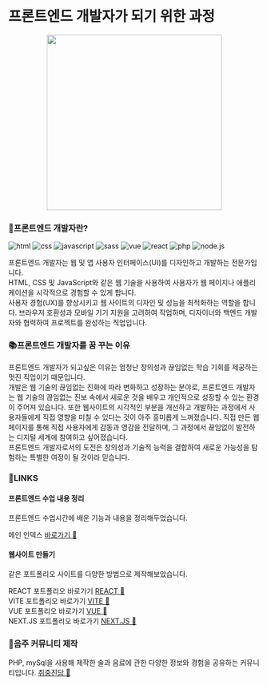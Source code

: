 # 프론트엔드 개발자가 되기 위한 과정

<p align="center">
  <img src="https://github.com/mooon411/mooon411/assets/144635643/2e650b1f-6d2d-476f-b490-0c1ea105e8d5" width="350">
</p>

### 👔프론트엔드 개발자란?

![html](https://img.shields.io/badge/HTML5-E34F26?style=for-the-badge&logo=html5&logoColor=white)
![css](https://img.shields.io/badge/CSS-239120?&style=for-the-badge&logo=css3&logoColor=white)
![javascript](https://img.shields.io/badge/JavaScript-F7DF1E?style=for-the-badge&logo=JavaScript&logoColor=white)
![sass](https://img.shields.io/badge/Sass-CC6699?style=for-the-badge&logo=sass&logoColor=white)
![vue](https://img.shields.io/badge/Vue.js-35495E?style=for-the-badge&logo=vue.js&logoColor=4FC08D)
![react](https://img.shields.io/badge/React-20232A?style=for-the-badge&logo=react&logoColor=61DAFB)
![php](https://img.shields.io/badge/PHP-777BB4?style=for-the-badge&logo=php&logoColor=white)
![node.js](https://img.shields.io/badge/Node.js-43853D?style=for-the-badge&logo=node.js&logoColor=white)

프론트엔드 개발자는 웹 및 앱 사용자 인터페이스(UI)를 디자인하고 개발하는 전문가입니다.   
HTML, CSS 및 JavaScript와 같은 웹 기술을 사용하여 사용자가 웹 페이지나 애플리케이션을 시각적으로 경험할 수 있게 합니다.   
사용자 경험(UX)를 향상시키고 웹 사이트의 디자인 및 성능을 최적화하는 역할을 합니다. 브라우저 호환성과 모바일 기기 지원을 고려하여 작업하며, 디자이너와 백엔드 개발자와 협력하여 프로젝트를 완성하는 직업입니다.


### 📚프론트엔드 개발자를 꿈 꾸는 이유

프론트엔드 개발자가 되고싶은 이유는 엄청난 창의성과 끊임없는 학습 기회를 제공하는 멋진 직업이기 때문입니다.   
개발은 웹 기술의 끊임없는 진화에 따라 변화하고 성장하는 분야로, 프론트엔드 개발자는 웹 기술의 끊임없는 진보 속에서 새로운 것을 배우고 개인적으로 성장할 수 있는 환경이 주어져 있습니다.
또한 웹사이트의 시각적인 부분을 개선하고 개발하는 과정에서 사용자들에게 직접 영향을 미칠 수 있다는 것이 아주 흥미롭게 느껴졌습니다. 직접 만든 웹 페이지를 통해 직접 사용자에게 감동과 영감을 전달하며, 그 과정에서 끊임없이 발전하는 디지털 세계에 참여하고 싶어졌습니다.   
프론트엔드 개발자로서의 도전은 창의성과 기술적 능력을 결합하여 새로운 가능성을 탐험하는 특별한 여정이 될 것이라 믿습니다.




### 🎨LINKS

#### 프론트엔드 수업 내용 정리 
프론트엔드 수업시간에 배운 기능과 내용을 정리해두었습니다.    

메인 인덱스 [바로가기 💾](https://mooon411.github.io/My_Web_Story/)

#### 웹사이트 만들기
같은 포트폴리오 사이트를 다양한 방법으로 제작해보았습니다.    

REACT 포트폴리오 바로가기 [REACT 💾](https://github.com/mooon411/react-project)  
VITE 포트폴리오 바로가기 [VITE 💾](https://github.com/mooon411/vite-project2023)   
VUE 포트폴리오 바로가기 [VUE 💾](https://github.com/mooon411/vue-project1109)   
NEXT.JS 포트폴리오 바로가기 [NEXT.JS 💾](https://github.com/mooon411/next-project) 

### 🍻음주 커뮤니티 제작
PHP, mySql을 사용해 제작한 술과 음료에 관한 다양한 정보와 경험을 공유하는 커뮤니티입니다. 
[취중진담 💾](https://github.com/mooon411/CJJD)

